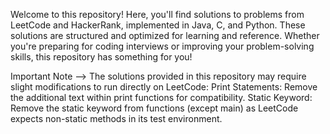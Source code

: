 Welcome to this repository! Here, you'll find solutions to problems from LeetCode and HackerRank, implemented in Java, C, and Python. These solutions are structured and optimized for learning and reference. Whether you're preparing for coding interviews or improving your problem-solving skills, this repository has something for you!

Important Note -->
The solutions provided in this repository may require slight modifications to run directly on LeetCode:
    Print Statements: Remove the additional text within print functions for compatibility.
    Static Keyword: Remove the static keyword from functions (except main) as LeetCode expects non-static methods in its test environment.
